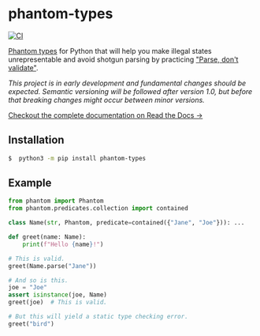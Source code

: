 # phantom-types

[![CI](https://github.com/antonagestam/phantom-types/workflows/CI/badge.svg)](https://github.com/antonagestam/phantom-types/actions?query=workflow%3ACI+branch%3Amain)

[Phantom types][ghosts] for Python that will help you make illegal states
unrepresentable and avoid shotgun parsing by practicing
["Parse, don't validate"][parse].

_This project is in early development and fundamental changes should be expected.
Semantic versioning will be followed after version 1.0, but before that breaking
changes might occur between minor versions._

[Checkout the complete documentation on Read the Docs →][docs]

## Installation

```bash
$  python3 -m pip install phantom-types
```

## Example

```python
from phantom import Phantom
from phantom.predicates.collection import contained

class Name(str, Phantom, predicate=contained({"Jane", "Joe"})): ...

def greet(name: Name):
    print(f"Hello {name}!")

# This is valid.
greet(Name.parse("Jane"))

# And so is this.
joe = "Joe"
assert isinstance(joe, Name)
greet(joe)  # This is valid.

# But this will yield a static type checking error.
greet("bird")
```


[docs]: https://phantom-types.readthedocs.io/en/stable/
[parse]: https://lexi-lambda.github.io/blog/2019/11/05/parse-don-t-validate/
[ghosts]: https://kataskeue.com/gdp.pdf
